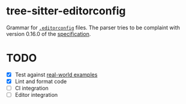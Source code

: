 # tree-sitter-editorconfig

Grammar for [`.editorconfig`](https://editorconfig.org/) files.
The parser tries to be complaint with version 0.16.0 of the [specification](https://spec.editorconfig.org/#glob-expressions).

# TODO

- [X] Test against [real-world examples](https://github.com/editorconfig/editorconfig/wiki/Projects-Using-EditorConfig)
- [X] Lint and format code
- [ ] CI integration
- [ ] Editor integration

